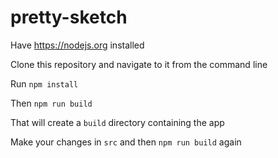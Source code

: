 # pretty-sketch

Have https://nodejs.org installed

Clone this repository and navigate to it from the command line

Run `npm install`

Then `npm run build`

That will create a `build` directory containing the app

Make your changes in `src` and then `npm run build` again